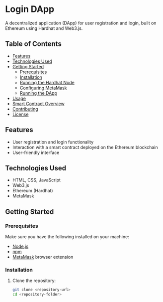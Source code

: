 # Login DApp

A decentralized application (DApp) for user registration and login, built on Ethereum using Hardhat and Web3.js.

## Table of Contents

- [Features](#features)
- [Technologies Used](#technologies-used)
- [Getting Started](#getting-started)
  - [Prerequisites](#prerequisites)
  - [Installation](#installation)
  - [Running the Hardhat Node](#running-the-hardhat-node)
  - [Configuring MetaMask](#configuring-metamask)
  - [Running the DApp](#running-the-dapp)
- [Usage](#usage)
- [Smart Contract Overview](#smart-contract-overview)
- [Contributing](#contributing)
- [License](#license)

## Features

- User registration and login functionality
- Interaction with a smart contract deployed on the Ethereum blockchain
- User-friendly interface

## Technologies Used

- HTML, CSS, JavaScript
- Web3.js
- Ethereum (Hardhat)
- MetaMask

## Getting Started

### Prerequisites

Make sure you have the following installed on your machine:

- [Node.js](https://nodejs.org/)
- [npm](https://www.npmjs.com/)
- [MetaMask](https://metamask.io/) browser extension

### Installation

1. Clone the repository:
   ```bash
   git clone <repository-url>
   cd <repository-folder>
